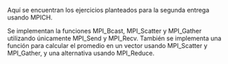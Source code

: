 Aquí se encuentran los ejercicios planteados para la segunda entrega usando MPICH.

Se implementan la funciones MPI_Bcast, MPI_Scatter y MPI_Gather utilizando únicamente MPI_Send y MPI_Recv. 
También se implementa una función para calcular el promedio en un vector usando MPI_Scatter y MPI_Gather, y una alternativa usando MPI_Reduce.

